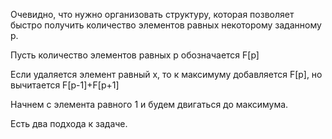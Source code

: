 


Очевидно, что нужно организовать структуру, которая позволяет быстро получить количество элементов равных 
некоторому заданному p.

Пусть количество элементов равных p обозначается F[p]

Если удаляется элемент равный x, то к максимуму добавляется F[p], но вычитается F[p-1]+F[p+1]

Начнем с элемента равного 1 и будем двигаться до максимума.

Есть два подхода к задаче.